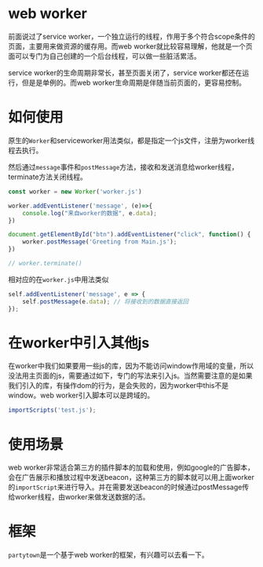 # web worker
前面说过了service worker，一个独立运行的线程，作用于多个符合scope条件的页面，主要用来做资源的缓存用。而web worker就比较容易理解，他就是一个页面可以专门为自己创建的一个后台线程，可以做一些脏活累活。

service worker的生命周期非常长，甚至页面关闭了，service worker都还在运行，但是是单例的。而web worker生命周期是伴随当前页面的，更容易控制。
# 如何使用
原生的`Worker`和serviceworker用法类似，都是指定一个js文件，注册为worker线程去执行。

然后通过`message`事件和`postMessage`方法，接收和发送消息给worker线程，terminate方法关闭线程。
```js
const worker = new Worker('worker.js')

worker.addEventListener('message', (e)=>{
    console.log("来自worker的数据", e.data);
})

document.getElementById("btn").addEventListener("click", function() {
    worker.postMessage('Greeting from Main.js');
})

// worker.terminate()

```

相对应的在`worker.js`中用法类似
```js
self.addEventListener('message', e => {
    self.postMessage(e.data); // 将接收到的数据直接返回
});
```
# 在worker中引入其他js
在worker中我们如果要用一些js的库，因为不能访问window作用域的变量，所以没法用主页面的js，需要通过如下，专门的写法来引入js。当然需要注意的是如果我们引入的库，有操作dom的行为，是会失败的，因为worker中this不是window。web worker引入脚本可以是跨域的。
```js
importScripts('test.js');
```
# 使用场景
web worker非常适合第三方的插件脚本的加载和使用，例如google的广告脚本，会在广告展示和播放过程中发送beacon，这种第三方的脚本就可以用上面worker的`importScript`来进行导入。并在需要发送beacon的时候通过postMessage传给worker线程，由worker来做发送数据的活。
# 框架
`partytown`是一个基于web worker的框架，有兴趣可以去看一下。